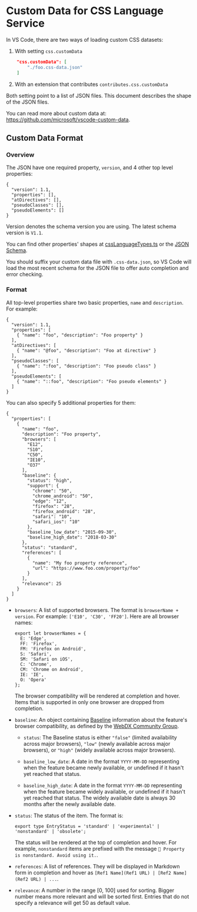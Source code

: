 # Custom Data for CSS Language Service

In VS Code, there are two ways of loading custom CSS datasets:

1. With setting `css.customData`
```json
    "css.customData": [
        "./foo.css-data.json"
    ]
```
2. With an extension that contributes `contributes.css.customData`

Both setting point to a list of JSON files. This document describes the shape of the JSON files.

You can read more about custom data at: https://github.com/microsoft/vscode-custom-data.

## Custom Data Format

### Overview

The JSON have one required property, `version`, and 4 other top level properties:

```jsonc
{
  "version": 1.1,
  "properties": [],
  "atDirectives": [],
  "pseudoClasses": [],
  "pseudoElements": []
}
```

Version denotes the schema version you are using. The latest schema version is `V1.1`.

You can find other properties' shapes at [cssLanguageTypes.ts](../src/cssLanguageTypes.ts) or the [JSON Schema](./customData.schema.json).

You should suffix your custom data file with `.css-data.json`, so VS Code will load the most recent schema for the JSON file to offer auto completion and error checking.

### Format

All top-level properties share two basic properties, `name` and `description`. For example:

```jsonc
{
  "version": 1.1,
  "properties": [
    { "name": "foo", "description": "Foo property" }
  ],
  "atDirectives": [
    { "name": "@foo", "description": "Foo at directive" }
  ],
  "pseudoClasses": [
    { "name": ":foo", "description": "Foo pseudo class" }
  ],
  "pseudoElements": [
    { "name": "::foo", "description": "Foo pseudo elements" }
  ]
}
```

You can also specify 5 additional properties for them:

```jsonc
{
  "properties": [
    {
      "name": "foo",
      "description": "Foo property",
      "browsers": [
        "E12",
        "S10",
        "C50",
        "IE10",
        "O37"
      ],
      "baseline": {
        "status": "high",
        "support": {
          "chrome": "50",
          "chrome_android": "50",
          "edge": "12",
          "firefox": "28",
          "firefox_android": "28",
          "safari": "10",
          "safari_ios": "10"
        },
        "baseline_low_date": "2015-09-30",
        "baseline_high_date": "2018-03-30"
      },
      "status": "standard",
      "references": [
        {
          "name": "My foo property reference",
          "url": "https://www.foo.com/property/foo"
        }
      ],
      "relevance": 25
    }
  ]
}
```

- `browsers`: A list of supported browsers. The format is `browserName + version`. For example: `['E10', 'C30', 'FF20']`. Here are all browser names:
  ```
  export let browserNames = {
    E: 'Edge',
    FF: 'Firefox',
    FM: 'Firefox on Android',
    S: 'Safari',
    SM: 'Safari on iOS',
    C: 'Chrome',
    CM: 'Chrome on Android',
    IE: 'IE',
    O: 'Opera'
  };
  ```
  The browser compatibility will be rendered at completion and hover. Items that is supported in only one browser are dropped from completion.

- `baseline`: An object containing [Baseline](https://web-platform-dx.github.io/web-features/) information about the feature's browser compatibility, as defined by the [WebDX Community Group](https://web-platform-dx.github.io/web-features/webdx-cg/).

  - `status`: The Baseline status is either `"false"` (limited availability across major browsers), `"low"` (newly available across major browsers), or `"high"` (widely available across major browsers).

  - `baseline_low_date`: A date in the format `YYYY-MM-DD` representing when the feature became newly available, or undefined if it hasn't yet reached that status.

  - `baseline_high_date`: A date in the format `YYYY-MM-DD` representing when the feature became widely available, or undefined if it hasn't yet reached that status. The widely available date is always 30 months after the newly available date.

- `status`: The status of the item. The format is:
  ```
  export type EntryStatus = 'standard' | 'experimental' | 'nonstandard' | 'obsolete';
  ```
  The status will be rendered at the top of completion and hover. For example, `nonstandard` items are prefixed with the message `🚨️ Property is nonstandard. Avoid using it.`.

- `references`: A list of references. They will be displayed in Markdown form in completion and hover as `[Ref1 Name](Ref1 URL) | [Ref2 Name](Ref2 URL) | ...`.

- `relevance`: A number in the range [0, 100] used for sorting. Bigger number means more relevant and will be sorted first. Entries that do not specify a relevance will get 50 as default value.
